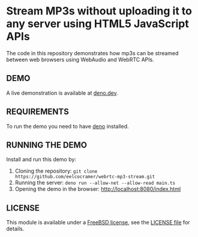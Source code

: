 # Stream MP3s without uploading it to any server using HTML5 JavaScript APIs

The code in this repository demonstrates how mp3s can be streamed between web browsers using WebAudio and WebRTC APIs.

## DEMO

A live demonstration is available at [deno.dev](https://webrtc-mp3-stream.deno.dev).

## REQUIREMENTS

To run the demo you need to have [deno](https://deno.land/) installed.

## RUNNING THE DEMO

Install and run this demo by:

1. Cloning the repository: `git clone https://github.com/eelcocramer/webrtc-mp3-stream.git`
2. Running the server: `deno run --allow-net --allow-read main.ts`
3. Opening the demo in the browser: [http://localhost:8080/index.html](http://localhost:8080/index.html)

## LICENSE

This module is available under a [FreeBSD license](http://opensource.org/licenses/BSD-3-Clause), see the [LICENSE file](https://github.com/eelcocramer/webrtc-mp3-stream/blob/master/LICENSE.md) for details.
